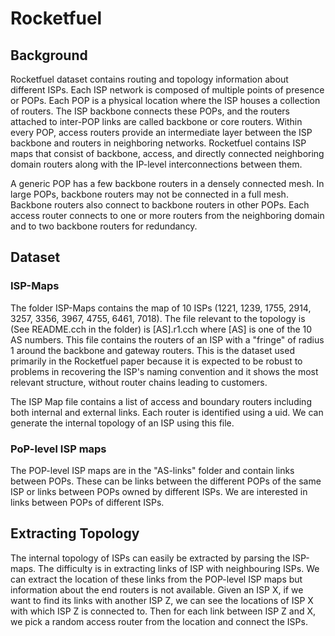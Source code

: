 # Rocketfuel
## Background
Rocketfuel dataset contains routing and topology information about different ISPs. Each ISP network is composed of multiple points of presence or POPs. Each POP is a physical location where the ISP houses a collection of routers. The ISP backbone connects these POPs, and the routers attached to inter-POP links are called backbone or core routers. Within every POP, access routers provide an intermediate layer between the ISP backbone and routers in neighboring networks. Rocketfuel contains ISP maps that consist of backbone, access, and directly connected neighboring domain routers along with the IP-level interconnections between them.

A generic POP has a few backbone routers in a densely connected mesh. In large POPs, backbone routers may not be connected in a full mesh. Backbone routers also connect to backbone routers in other POPs. Each access router connects to one or more routers from the neighboring domain and to two backbone routers for redundancy.

## Dataset
### ISP-Maps
The folder ISP-Maps contains the map of 10 ISPs (1221, 1239, 1755, 2914, 3257, 3356, 3967, 4755, 6461, 7018). The file relevant to the topology is (See README.cch in the folder) is [AS].r1.cch where [AS] is one of the 10 AS numbers. This file contains the routers of an ISP with a "fringe" of radius 1 around the backbone and gateway routers.  This is the dataset used primarily in the Rocketfuel paper because it is expected to be robust to problems in recovering the ISP's naming convention and it shows the most relevant structure, without router chains leading to customers.

The ISP Map file contains a list of access and boundary routers including both internal and external links. Each router is identified using a uid. We can generate the internal topology of an ISP using this file.

### PoP-level ISP maps
The POP-level ISP maps are in the "AS-links" folder and contain links between POPs. These can be links between the different POPs of the same ISP or links between POPs owned by different ISPs. We are interested in links between POPs of different ISPs.

## Extracting Topology
The internal topology of ISPs can easily be extracted by parsing the ISP-maps. The difficulty is in extracting links of ISP with neighbouring ISPs. We can extract the location of these links from the POP-level ISP maps but information about the end routers is not available. Given an ISP X, if we want to find its links with another ISP Z, we can see the locations of ISP X with which ISP Z is connected to. Then for each link between ISP Z and X, we pick a random access router from the location and connect the ISPs. 

